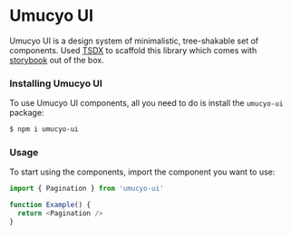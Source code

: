 # Umucyo UI

Umucyo UI is a design system of minimalistic, tree-shakable set of components. Used [TSDX](https://tsdx.io/) to scaffold this library which comes with [storybook](https://storybook.js.org/) out of the box.

### Installing Umucyo UI

To use Umucyo UI components, all you need to do is install the `umucyo-ui` package:

```bash
$ npm i umucyo-ui
```

### Usage

To start using the components, import the component you want to use:

```javascript
import { Pagination } from 'umucyo-ui'

function Example() {
  return <Pagination />
}
```